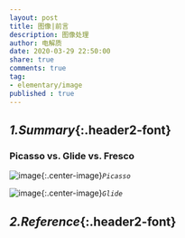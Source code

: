 ```yaml
---
layout: post
title: 图像|前言
description: 图像处理
author: 电解质
date: 2020-03-29 22:50:00
share: true
comments: true
tag: 
- elementary/image
published : true
---
```


## *1.Summary*{:.header2-font}
### Picasso vs. Glide vs. Fresco
![image]({{site.baseurl}}/asset/image/picasso.png){:.center-image}*`Picasso`*

![image]({{site.baseurl}}/asset/image/glide.png){:.center-image}*`Glide`*

## *2.Reference*{:.header2-font}